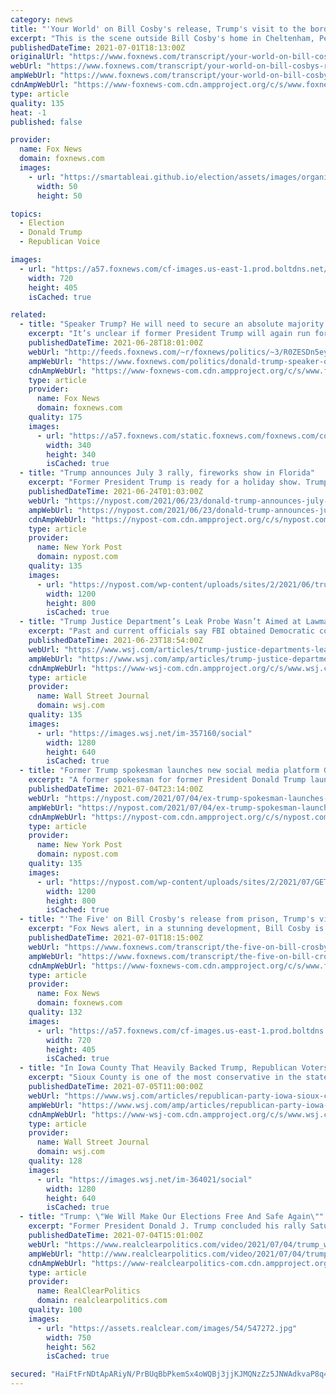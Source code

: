 ```yaml
---
category: news
title: "'Your World' on Bill Cosby's release, Trump's visit to the border"
excerpt: "This is the scene outside Bill Cosby's home in Cheltenham, Pennsylvania. He's a free man, and he is minutes away from speaking to the world after he was issued an opinion that allowed him to leave jail,"
publishedDateTime: 2021-07-01T18:13:00Z
originalUrl: "https://www.foxnews.com/transcript/your-world-on-bill-cosbys-release-trumps-visit-to-the-border"
webUrl: "https://www.foxnews.com/transcript/your-world-on-bill-cosbys-release-trumps-visit-to-the-border"
ampWebUrl: "https://www.foxnews.com/transcript/your-world-on-bill-cosbys-release-trumps-visit-to-the-border.amp"
cdnAmpWebUrl: "https://www-foxnews-com.cdn.ampproject.org/c/s/www.foxnews.com/transcript/your-world-on-bill-cosbys-release-trumps-visit-to-the-border.amp"
type: article
quality: 135
heat: -1
published: false

provider:
  name: Fox News
  domain: foxnews.com
  images:
    - url: "https://smartableai.github.io/election/assets/images/organizations/foxnews.com-50x50.jpg"
      width: 50
      height: 50

topics:
  - Election
  - Donald Trump
  - Republican Voice

images:
  - url: "https://a57.foxnews.com/cf-images.us-east-1.prod.boltdns.net/v1/static/694940094001/f2b362b5-b3f2-48c5-9012-cfe46727ce9f/358bdfa3-381e-4d0f-b3de-d9417be5623b/1280x720/match/720/405/image.jpg?ve=1&tl=1"
    width: 720
    height: 405
    isCached: true

related:
  - title: "Speaker Trump? He will need to secure an absolute majority in the House"
    excerpt: "It’s unclear if former President Trump will again run for the Oval Office in 2024."
    publishedDateTime: 2021-06-28T18:01:00Z
    webUrl: "http://feeds.foxnews.com/~r/foxnews/politics/~3/R0ZESDn5eyE/donald-trump-speaker-of-the-house-chances"
    ampWebUrl: "https://www.foxnews.com/politics/donald-trump-speaker-of-the-house-chances.amp"
    cdnAmpWebUrl: "https://www-foxnews-com.cdn.ampproject.org/c/s/www.foxnews.com/politics/donald-trump-speaker-of-the-house-chances.amp"
    type: article
    provider:
      name: Fox News
      domain: foxnews.com
    quality: 175
    images:
      - url: "https://a57.foxnews.com/static.foxnews.com/foxnews.com/content/uploads/2021/02/340/340/PergramNewPic-e1538074445253.jpg?ve=1&tl=1"
        width: 340
        height: 340
        isCached: true
  - title: "Trump announces July 3 rally, fireworks show in Florida"
    excerpt: "Former President Trump is ready for a holiday show. Trump’s Save America PAC will be holding a rally in Sarasota, Florida on July 3 that will include a speech from the 45th President."
    publishedDateTime: 2021-06-24T01:03:00Z
    webUrl: "https://nypost.com/2021/06/23/donald-trump-announces-july-3-rally-fireworks-show-in-florida/"
    ampWebUrl: "https://nypost.com/2021/06/23/donald-trump-announces-july-3-rally-fireworks-show-in-florida/amp/"
    cdnAmpWebUrl: "https://nypost-com.cdn.ampproject.org/c/s/nypost.com/2021/06/23/donald-trump-announces-july-3-rally-fireworks-show-in-florida/amp/"
    type: article
    provider:
      name: New York Post
      domain: nypost.com
    quality: 135
    images:
      - url: "https://nypost.com/wp-content/uploads/sites/2/2021/06/trump-rally.jpg?quality=90&strip=all&w=1200"
        width: 1200
        height: 800
        isCached: true
  - title: "Trump Justice Department’s Leak Probe Wasn’t Aimed at Lawmakers"
    excerpt: "Past and current officials say FBI obtained Democratic congressmen’s communications data because they were in contact with committee staffers under investigation for leaks about probe of Trump campaign’s ties to Russia."
    publishedDateTime: 2021-06-23T18:54:00Z
    webUrl: "https://www.wsj.com/articles/trump-justice-departments-leak-probe-wasnt-aimed-at-lawmakers-11624478063"
    ampWebUrl: "https://www.wsj.com/amp/articles/trump-justice-departments-leak-probe-wasnt-aimed-at-lawmakers-11624478063"
    cdnAmpWebUrl: "https://www-wsj-com.cdn.ampproject.org/c/s/www.wsj.com/amp/articles/trump-justice-departments-leak-probe-wasnt-aimed-at-lawmakers-11624478063"
    type: article
    provider:
      name: Wall Street Journal
      domain: wsj.com
    quality: 135
    images:
      - url: "https://images.wsj.net/im-357160/social"
        width: 1280
        height: 640
        isCached: true
  - title: "Former Trump spokesman launches new social media platform GETTR"
    excerpt: "A former spokesman for former President Donald Trump launched a new social media platform on the Fourth of July in response to the “woke tyranny” of Big Tech."
    publishedDateTime: 2021-07-04T23:14:00Z
    webUrl: "https://nypost.com/2021/07/04/ex-trump-spokesman-launches-new-social-media-platform-gettr/"
    ampWebUrl: "https://nypost.com/2021/07/04/ex-trump-spokesman-launches-new-social-media-platform-gettr/amp/"
    cdnAmpWebUrl: "https://nypost-com.cdn.ampproject.org/c/s/nypost.com/2021/07/04/ex-trump-spokesman-launches-new-social-media-platform-gettr/amp/"
    type: article
    provider:
      name: New York Post
      domain: nypost.com
    quality: 135
    images:
      - url: "https://nypost.com/wp-content/uploads/sites/2/2021/07/GETTR.jpg?quality=90&strip=all&w=1200"
        width: 1200
        height: 800
        isCached: true
  - title: "'The Five' on Bill Crosby's release from prison, Trump's visit to the border"
    excerpt: "Fox News alert, in a stunning development, Bill Cosby is a free man, the disgraced entertainer appearing with his legal team outside his house just moments ago. (BEGIN VIDEO CLIP) UNKNOWN: Mr. Cosby has always used his celebrity,"
    publishedDateTime: 2021-07-01T18:15:00Z
    webUrl: "https://www.foxnews.com/transcript/the-five-on-bill-crosbys-release-from-prison-trumps-visit-to-the-border"
    ampWebUrl: "https://www.foxnews.com/transcript/the-five-on-bill-crosbys-release-from-prison-trumps-visit-to-the-border.amp"
    cdnAmpWebUrl: "https://www-foxnews-com.cdn.ampproject.org/c/s/www.foxnews.com/transcript/the-five-on-bill-crosbys-release-from-prison-trumps-visit-to-the-border.amp"
    type: article
    provider:
      name: Fox News
      domain: foxnews.com
    quality: 132
    images:
      - url: "https://a57.foxnews.com/cf-images.us-east-1.prod.boltdns.net/v1/static/694940094001/b08316d5-21e5-48e7-9ad8-295f341dce0b/b2537d92-b2fc-497d-9559-dd42b1ae833d/1280x720/match/720/405/image.jpg?ve=1&tl=1"
        width: 720
        height: 405
        isCached: true
  - title: "In Iowa County That Heavily Backed Trump, Republican Voters Weigh Other 2024 Hopefuls"
    excerpt: "Sioux County is one of the most conservative in the state and an important place for GOP candidates seeking support in its caucuses that kick off presidential campaigns."
    publishedDateTime: 2021-07-05T11:00:00Z
    webUrl: "https://www.wsj.com/articles/republican-party-iowa-sioux-county-11625248831"
    ampWebUrl: "https://www.wsj.com/amp/articles/republican-party-iowa-sioux-county-11625248831"
    cdnAmpWebUrl: "https://www-wsj-com.cdn.ampproject.org/c/s/www.wsj.com/amp/articles/republican-party-iowa-sioux-county-11625248831"
    type: article
    provider:
      name: Wall Street Journal
      domain: wsj.com
    quality: 128
    images:
      - url: "https://images.wsj.net/im-364021/social"
        width: 1280
        height: 640
        isCached: true
  - title: "Trump: \"We Will Make Our Elections Free And Safe Again\""
    excerpt: "Former President Donald J. Trump concluded his rally Saturday in Sarasota, Florida with a message of hope for the \"America First\" movement, vowing to \"make our elections free and safe again.\""
    publishedDateTime: 2021-07-04T15:01:00Z
    webUrl: "https://www.realclearpolitics.com/video/2021/07/04/trump_we_will_make_our_elections_free_and_safe_again.html"
    ampWebUrl: "http://www.realclearpolitics.com/video/2021/07/04/trump_we_will_make_our_elections_free_and_safe_again.amp.html"
    cdnAmpWebUrl: "https://www-realclearpolitics-com.cdn.ampproject.org/c/www.realclearpolitics.com/video/2021/07/04/trump_we_will_make_our_elections_free_and_safe_again.amp.html"
    type: article
    provider:
      name: RealClearPolitics
      domain: realclearpolitics.com
    quality: 100
    images:
      - url: "https://assets.realclear.com/images/54/547272.jpg"
        width: 750
        height: 562
        isCached: true

secured: "HaiFtFrNDtApARiyN/PrBUqBbPkemSx4oWQBj3jjKJMQNzZz5JNWAdkvaP8q4mHsLVVM/XQGEJWj8Q33YJc47njh6FoAXSqXL9Rzp8oo6jKaUUxRCqzpYqQKidOuPr7KtYt1mJgAQ5dH2DADofuWivJjk2fKaDfSbRWseVnAdxKS7jlZaWWjkdF0EI2MpDVnV/58oI6iaPgL74BuSGLNVXOGvCKHGBIsHe31pi0DBLWrG9Ip46ltddqLwfbU93pTDvL2c2/tOPulAHndRI0XjVa5JaL839lTlYwOZtlKSqlq1tzdkE3M5WkIG4ltMWe/TOfU3wX8AUgZ4y6gFTzEsqhXrs56BZlYuKMUdCRb1lo=;NujS4+VzhVQR1QuyScMHTA=="
---
```


